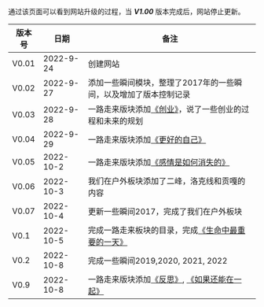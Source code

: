 通过该页面可以看到网站升级的过程，当 ***V1.00*** 版本完成后，网站停止更新。 

|版本号|日期|备注|
|------|----|----|
|V0.01|2022-9-24|创建网站|
|V0.02|2022-9-27|添加一些瞬间模块，整理了2017年的一些瞬间，以及增加了版本控制记录|
|V0.03|2022-9-28|一路走来版块添加[《创业》](https://looveeloveqingyang.cc/创业/)，说了一些创业的过程和未来的规划|
|V0.04|2022-9-29|一路走来版块添加[《更好的自己》](https://looveeloveqingyang.cc/更好的自己/)|
|V0.05|2022-10-2|一路走来版块添加[《感情是如何消失的》](https://looveeloveqingyang.cc/感情是如何消失的/)|
|V0.06|2022-10-3|我们在户外板块添加了二峰，洛克线和贡嘎的内容|
|V0.07|2022-10-4|更新一些瞬间2017，完成了我们在户外板块|
|V0.1|2022-10-5|完成一路走来板块的目录，完成[《生命中最重要的一天》](https://looveeloveqingyang.cc/生命中最重要的一天/)
|V0.2|2022-10-8|完成一些瞬间2019,2020, 2021, 2022|
|V0.9|2022-10-8|一路走来版块添加[《反思》](https://looveeloveqingyang.cc/反思/), [《如果还能在一起》](https://looveeloveqingyang.cc/如果还能在一起/)|